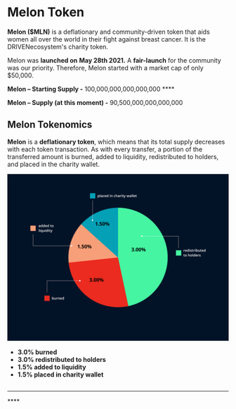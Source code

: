 # Melon Token

**Melon \($MLN\)** is a deflationary and community-driven token that aids women all over the world in their fight against breast cancer. It is the DRIVENecosystem's charity token.

Melon was **launched on** **May 28th 2021.** A **fair-launch** for the community was our priority. Therefore, Melon started with a market cap of only $50,000.

**Melon – Starting Supply -** 100,000,000,000,000,000 ****

**Melon –  Supply \(at this moment\) -** 90,500,000,000,000,000

## **Melon Tokenomics**

**Melon** is a **deflationary token**, which means that its total supply decreases with each token transaction. As with every transfer, a portion of the transferred amount is burned, added to liquidity, redistributed to holders, and placed in the charity wallet.

![](../.gitbook/assets/frame-62.jpg)

* **3.0% burned**
* **3.0% redistributed to holders**
* **1.5% added to liquidity**
* **1.5% placed in charity wallet** 

## 



  
****

\*\*\*\*

